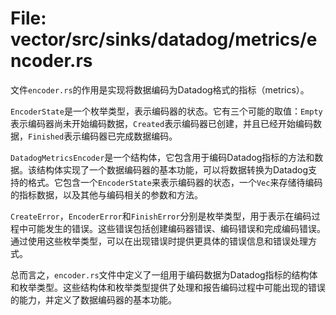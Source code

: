 # File: vector/src/sinks/datadog/metrics/encoder.rs

文件`encoder.rs`的作用是实现将数据编码为Datadog格式的指标（metrics）。

`EncoderState`是一个枚举类型，表示编码器的状态。它有三个可能的取值：`Empty`表示编码器尚未开始编码数据，`Created`表示编码器已创建，并且已经开始编码数据，`Finished`表示编码器已完成数据编码。

`DatadogMetricsEncoder`是一个结构体，它包含用于编码Datadog指标的方法和数据。该结构体实现了一个数据编码器的基本功能，可以将数据转换为Datadog支持的格式。它包含一个`EncoderState`来表示编码器的状态，一个`Vec`来存储待编码的指标数据，以及其他与编码相关的参数和方法。

`CreateError`，`EncoderError`和`FinishError`分别是枚举类型，用于表示在编码过程中可能发生的错误。这些错误包括创建编码器错误、编码错误和完成编码错误。通过使用这些枚举类型，可以在出现错误时提供更具体的错误信息和错误处理方式。

总而言之，`encoder.rs`文件中定义了一组用于编码数据为Datadog指标的结构体和枚举类型。这些结构体和枚举类型提供了处理和报告编码过程中可能出现的错误的能力，并定义了数据编码器的基本功能。

